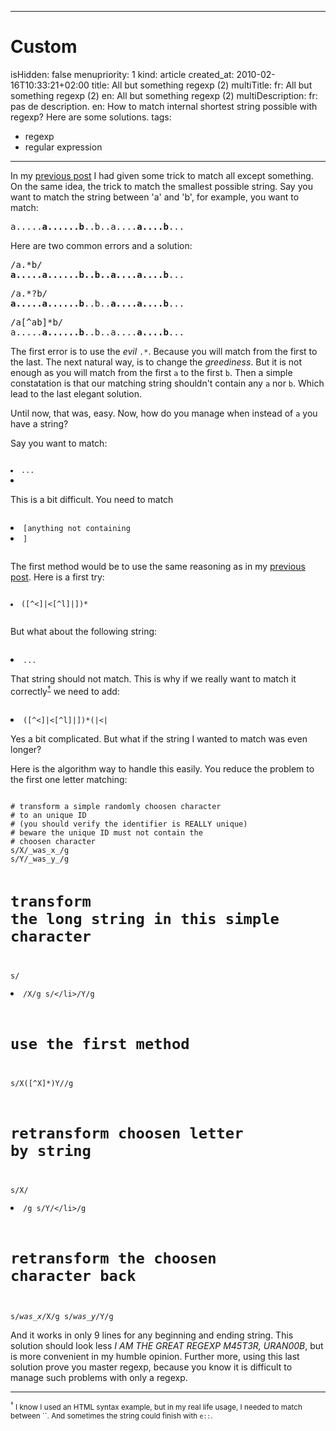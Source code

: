 -----

# Custom 
isHidden:       false
menupriority:   1
kind:           article
created_at:           2010-02-16T10:33:21+02:00
title: All but something regexp (2)
multiTitle: 
    fr: All but something regexp (2)
    en: All but something regexp (2)
multiDescription:
    fr: pas de description.
    en: How to match internal shortest string possible with regexp? Here are some solutions.
tags:
  - regexp
  - regular expression

-----

In my [previous post](previouspost) I had given some trick to match all except something. On the same idea, the trick to match the smallest possible string. Say you want to match the string between 'a' and 'b', for example, you want to match:

<pre class="twilight">
a.....<span class="Constant"><strong>a......b</strong></span>..b..a....<span class="Constant"><strong>a....b</strong></span>...
</pre>

Here are two common errors and a solution:

<pre class="twilight">
/a.*b/
<span class="Constant"><strong>a.....a......b..b..a....a....b</strong></span>...
</pre>

<pre class="twilight">
/a.*?b/
<span class="Constant"><strong>a.....a......b</strong></span>..b..<span class="Constant"><strong>a....a....b</strong></span>...
</pre>

<pre class="twilight">
/a[^ab]*b/
a.....<span class="Constant"><strong>a......b</strong></span>..b..a....<span class="Constant"><strong>a....b</strong></span>...
</pre>

The first error is to use the *evil* `.*`. Because you will match from the first to the last. The next natural way, is to change the *greediness*. But it is not enough as you will match from the first `a` to the first `b`. Then a simple constatation is that our matching string shouldn't contain any `a` nor `b`. Which lead to the last elegant solution.

Until now, that was, easy. Now, how do you manage when instead of `a` you have a string?

Say you want to match: 
<code class="perl">
<li>...<li>
</code>

This is a bit difficult. You need to match 
<code class="perl">
<li>[anything not containing <li>]</li>
</code>

The first method would be to use the same reasoning as in my [previous post](previouspost). Here is a first try:

<code class="perl">
<li>([^<]|<[^l]|<l[^i]|<li[^>])*</li>
</code>

But what about the following string: 
<code class="perl">
<li>...<li</li>
</code>

That string should not match. This is why if we really want to match it correctly<sup><a href="#note1">&dagger;</a></sup> we need to add:
<code class="perl">
<li>([^<]|<[^l]|<l[^i]|<li[^>])*(|<|<l|<li)</li>
</code>

Yes a bit complicated. But what if the string I wanted to match was even longer?

Here is the algorithm way to handle this easily. You reduce the problem to the first one letter matching:

<code class="perl">
# transform a simple randomly choosen character
# to an unique ID 
# (you should verify the identifier is REALLY unique)
# beware the unique ID must not contain the 
# choosen character
s/X/_was_x_/g
s/Y/_was_y_/g

# transform the long string in this simple character
s/<li>/X/g
s/<\/li>/Y/g

# use the first method
s/X([^X]*)Y//g

# retransform choosen letter by string
s/X/<li>/g
s/Y/<\/li>/g

# retransform the choosen character back
s/_was_x_/X/g
s/_was_y_/Y/g
</code>

And it works in only 9 lines for any beginning and ending string. This solution should look less *I AM THE GREAT REGEXP M45T3R, URAN00B*, but is more convenient in my humble opinion. Further more, using this last solution prove you master regexp, because you know it is difficult to manage such problems with only a regexp.

---

<small><a name="note1"><sup>&dagger;</sup></a> I know I used an HTML syntax example, but in my real life usage, I needed to match between ``. And sometimes the string could finish with `e::`.</small>
    

[previouspost]: /Scratch/multi/blog/2010-02-16-All-but-something-regexp--2- "All but something regexp"
